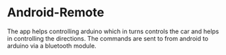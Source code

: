 # Android-Remote

The app helps controlling arduino which in turns controls the car and helps in controlling the directions.
The commands are sent to from android to arduino via a bluetooth module.

